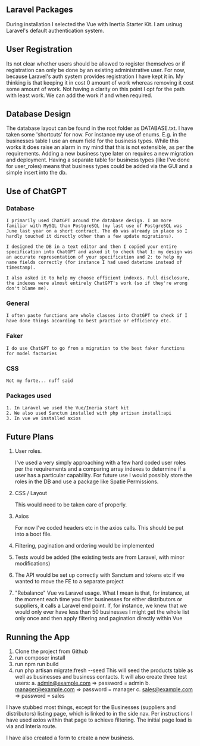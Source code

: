 ## Laravel Packages

During installation I selected the Vue with Inertia Starter Kit. I am usinug Laravel's default authentication system.

## User Registration

Its not clear whether users should be allowed to register themselves or if registration can only be done by an existing administrative user. For now, because Laravel's auth system provides registration I have kept it in. My thinking is that keeping it in cost 0 amount of work whereas removing it cost some amount of work. Not having a clarity on this point I opt for the path with least work. We can add the work if and when required.

## Database Design

The database layout can be found in the root folder as DATABASE.txt. I have taken some 'shortcuts' for now. For instance my use of enums. E.g. in the businesses table I use an enum field for the business types. While this works it does raise an alarm in my mind that this is not extensible, as per the requirements. Adding a new business type later on requires a new migration and deployment. Having a separate table for business types (like I've done for user_roles) means that business types could be added via the GUI and a simple insert into the db.

## Use of ChatGPT

### Database

    I primarily used ChatGPT around the database design. I am more familiar with MySQL than PostgreSQL (my last use of PostgreSQL was June last year on a short contract. The db was already in place so I hardly touched it directly other than a few update migrations).

    I designed the DB in a text editor and then I copied your entire specification into ChatGPT and asked it to check that 1: my design was an accurate representation of your specification and 2: to help my name fields correctly (for instance I had used datetime instead of timestamp).

    I also asked it to help my choose efficient indexes. Full disclosure, the indexes were almost entirely ChatGPT's work (so if they're wrong don't blame me).

### General

    I often paste functions are whole classes into ChatGPT to check if I have done things according to best practice or efficiency etc.

### Faker

    I do use ChatGPT to go from a migration to the best faker functions for model factories

### CSS

    Not my forte... nuff said

### Packages used
    1. In Laravel we used the Vue/Ineria start kit
    2. We also used Sanctum installed with php artisan install:api
    3. In vue we installed axios

## Future Plans

1. User roles.

    I've used a very simply approaching with a few hard coded user roles per the requirements and a comparing array indexes to determine if a user has a particular capability. For future use I would possibly store the roles in the DB and use a package like Spatie Permissions.

2. CSS / Layout

    This would need to be taken care of properly.

3. Axios

    For now I've coded headers etc in the axios calls. This should be put into a boot file.

4. Filtering, pagination and ordering would be implemented

5. Tests would be added (the existing tests are from Laravel, with minor modifications)

6. The API would be set up correctly with Sanctum and tokens etc if we wanted to move the FE to a separate project

7. "Rebalance" Vue  vs Laravel usage. What I mean is that, for instance, at the moment each time you filter businesses for either distributors or suppliers, it calls a Laravel end point. If, for instance, we knew that we would only ever have less than 50 businesses I might get the whole list only once and then apply filtering and pagination directly within Vue

## Running the App
1. Clone the project from Github
2. run composer install
3. run npm run build
4. run php artisan migrate:fresh --seed
    This will seed the products table as well as businesses and business contacts. It will also create three test users:
    a. admin@example.com => password = admin
    b. manager@example.com => password = manager
    c. sales@example.com => password = sales

I have stubbed most things, except for the Businesses (suppliers and distributors) listing page, which is linked to in the side nav.
Per instructions I have used axios within that page to achieve filtering. The initial page load is via and Interia route.

I have also created a form to create a new business.
